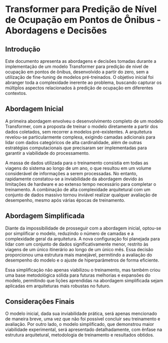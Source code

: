 # Transformer para Predição de Nível de Ocupação em Pontos de Ônibus - Abordagens e Decisões

## Introdução

Este documento apresenta as abordagens e decisões tomadas durante a implementação de um modelo Transformer para predição de nível de ocupação em pontos de ônibus, desenvolvido a partir do zero, sem a utilização de fine-tuning de modelos pré-treinados. O objetivo inicial foi abranger toda a complexidade inerente ao problema, buscando capturar os múltiplos aspectos relacionados à predição de ocupação em diferentes contextos.

## Abordagem Inicial

A primeira abordagem envolveu o desenvolvimento completo de um modelo Transformer, com a proposta de treinar o modelo diretamente a partir dos dados coletados, sem recorrer a modelos pré-existentes. A arquitetura revelou-se particularmente complexa, exigindo camadas adicionais para lidar com dados categóricos de alta cardinalidade, além de outras estratégias computacionais que precisaram ser implementadas para garantir a viabilidade do processamento.

A massa de dados utilizada para o treinamento consistia em todas as viagens do sistema ao longo de um ano, o que resultou em um volume considerável de informações a serem processadas. No entanto, rapidamente constatou-se a inviabilidade da abordagem devido às limitações de hardware e ao extenso tempo necessário para completar o treinamento. A combinação de alta complexidade arquitetural com um conjunto de dados massivo tornou inviável realizar qualquer avaliação de desempenho, mesmo após várias épocas de treinamento.

## Abordagem Simplificada

Diante da impossibilidade de prosseguir com a abordagem inicial, optou-se por simplificar o modelo, reduzindo o número de camadas e a complexidade geral da arquitetura. A nova configuração foi planejada para lidar com um conjunto de dados significativamente menor, restrito às viagens de um único itinerário ao longo de um único mês. Essa decisão proporcionou uma estrutura mais manejável, permitindo a avaliação do desempenho do modelo e o ajuste de hiperparâmetros de forma eficiente.

Essa simplificação não apenas viabilizou o treinamento, mas também criou uma base metodológica sólida para futuras melhorias e expansões do modelo, permitindo que lições aprendidas na abordagem simplificada sejam aplicadas em arquiteturas mais robustas no futuro.

## Considerações Finais

O modelo inicial, dada sua inviabilidade prática, será apenas mencionado de maneira breve, uma vez que não foi possível concluir seu treinamento e avaliação. Por outro lado, o modelo simplificado, que demonstrou maior viabilidade experimental, será apresentado detalhadamente, com ênfase na estrutura arquitetural, metodologia de treinamento e resultados obtidos.

